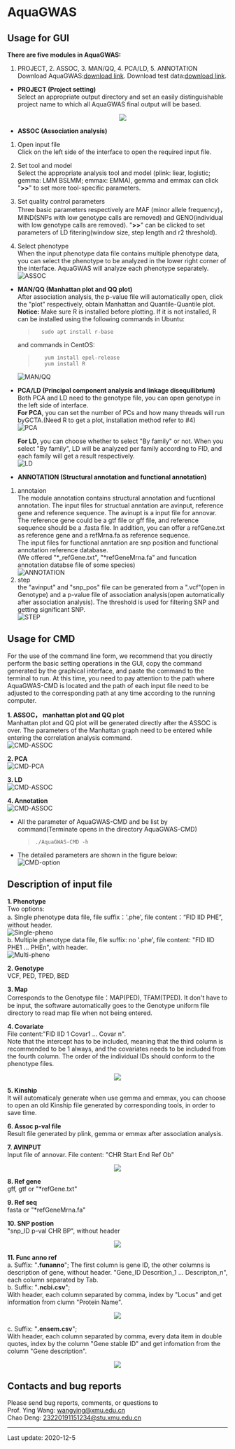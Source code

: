 # AquaGWAS
## Usage for GUI
**There are five modules in AquaGWAS:** 
1. PROJECT, 2. ASSOC, 3. MAN/QQ, 4. PCA/LD, 5. ANNOTATION
Download AquaGWAS:[download link](https://github.com/gdengchao/AquaGWAS/releases/download/V1.0/AquaGWAS_V1.0.tar).
Download test data:[download link](https://github.com/gdengchao/AquaGWAS/releases/download/V1.0/test_data.tar).

+ **PROJECT (Project setting)**   
    Select an appropriate output directory and set an easily distinguishable project name to which all AquaGWAS final output will be based.   

    <p align="center">
        <img src="https://github.com/gdengchao/AquaGWAS/blob/main/resource/project.png"/>
    </p>


+ **ASSOC (Association analysis)**   
1. Open input file    
    Click on the left side of the interface to open the required input file.  

2. Set tool and model    
    Select the appropriate analysis tool and model (plink: liear, logistic; gemma: LMM BSLMM; emmax: EMMA), gemma and emmax can click "**>>**" to set more tool-specific parameters.  

3. Set quality control parameters   
    Three basic parameters respectively are MAF (minor allele frequency)， MIND(SNPs with low genotype calls are removed) and GENO(individual with low genotype calls are removed). "**>>**" can be clicked to set parameters of LD fitering(window size, step length and r2 threshold).

4. Select phenotype      
    When the input phenotype data file contains multiple phenotype data, you can select the phenotype to be analyzed in the lower right corner of the interface. AquaGWAS will analyze each phenotype separately.   
    ![ASSOC](https://github.com/gdengchao/AquaGWAS/blob/main/resource/assoc.gif)

+ **MAN/QQ (Manhattan plot and QQ plot)**  
After association analysis, the p-value file will automatically open, click the "plot" respectively, obtain Manhattan and Quantile-Quantile plot.   
**Notice:** Make sure R is installed before plotting. If it is not installed, R can be installed using the following commands in Ubuntu:  
    >```   
    >   sudo apt install r-base   
    >```  
    and commands in CentOS:
    >```  
    >    yum install epel-release   
    >    yum install R    
    >```  
    ![MAN/QQ](https://github.com/gdengchao/AquaGWAS/blob/main/resource/man_qq.gif)

+ **PCA/LD (Principal component analysis and linkage disequilibrium)**   
        Both PCA and LD need to the genotype file, you can open genotype in the left side of interface.  
     **For PCA**, you can set the number of PCs and how many threads will run byGCTA.(Need R to get a plot,  installation method refer to #4)  
    ![PCA](https://github.com/gdengchao/AquaGWAS/blob/main/resource/pca.gif)   

    **For LD**, you can choose whether to select "By family" or not. When you select "By family", LD will be analyzed per family according to FID, and each family will get a result respectively.                
    ![LD](https://github.com/gdengchao/AquaGWAS/blob/main/resource/ld.gif)
 
    
+ **ANNOTATION (Structural annotation and functional annotation)**
1. annotaion  
    The module annotation contains structural annotation and fucntional annotation. The input files for  structual anntation are avinput, reference gene and reference sequence. The avinupt is a input file for annovar.
    The reference gene could be a gtf file or gff file, and reference sequence should be a .fasta file. In addition, you can offer a refGene.txt as reference gene and a refMrna.fa as reference sequence.   
    The input files for functional anntation are snp position and functional annotation reference database.     
    (We offered "*_refGene.txt", "*refGeneMrna.fa" and funcation annotation databse file of some species)  
    ![ANNOTATION](https://github.com/gdengchao/AquaGWAS/blob/main/resource/anno.gif)  
2. step  
    the "avinput" and "snp_pos" file can be generated from a ".vcf"(open in Genotype) and a p-value file of association analysis(open automatically after association analysis). The threshold is used for filtering SNP and getting significant SNP.  
    ![STEP](https://github.com/gdengchao/AquaGWAS/blob/main/resource/anno_step.gif)


## Usage for CMD
For the use of the command line form, we recommend that you directly perform the basic setting operations in the GUI, copy the command generated by the graphical interface, and paste the command to the terminal to run. At this time, you need to pay attention to the path where AquaGWAS-CMD is located and the path of each input file need to be adjusted to the corresponding path at any time according to the running computer.  

**1. ASSOC， manhattan plot and QQ plot**   
    Manhattan plot and QQ plot will be generated directly after the ASSOC is over. The   parameters of the Manhattan graph need to be entered while entering the correlation analysis command.  
    ![CMD-ASSOC](https://github.com/gdengchao/AquaGWAS/blob/main/resource/cmd-assoc.gif)

**2. PCA**   
    ![CMD-PCA](https://github.com/gdengchao/AquaGWAS/blob/main/resource/cmd-pca.gif)

**3. LD**   
    ![CMD-ASSOC](https://github.com/gdengchao/AquaGWAS/blob/main/resource/cmd-ld.gif)

**4. Annotation**  
    ![CMD-ASSOC](https://github.com/gdengchao/AquaGWAS/blob/main/resource/cmd-anno.gif)

+ All the parameter of AquaGWAS-CMD and be list by command(Terminate opens in the directory AquaGWAS-CMD)
    > ```
    > ./AquaGWAS-CMD -h
    > ```
+ The detailed parameters are shown in the figure below:  
    ![CMD-option](https://github.com/gdengchao/AquaGWAS/blob/main/resource/cmd-options.png)

## Description of input file 

**1. Phenotype**  
Two options:  
    a. Single phenotype data file, file suffix：'.phe', file content：“FID IID PHE”, without header.  
    ![Single-pheno](https://github.com/gdengchao/AquaGWAS/blob/main/resource/single-pheno.png)  
    b. Multiple phenotype data file, file suffix: no '.phe', file content: "FID IID PHE1 ... PHEn", with header.  
    ![Multi-pheno](https://github.com/gdengchao/AquaGWAS/blob/main/resource/multi-pheno.png)  

**2. Genotype**   
    VCF, PED, TPED, BED  

**3. Map**  
    Corresponds to the Genotype file：MAP(PED), TFAM(TPED). It don't have to be input, the software automatically goes to the Genotype uniform file directory to read map file when not being entered.

**4. Covariate**  
    File content:"FID IID 1 Covar1 ... Covar n".   
    Note that the intercept has to be included, meaning that the third column is recommended to be 1 always, and the covariates needs to be included from the fourth column. The order of the individual IDs should conform to the phenotype files.     
    <p align="center">
        <img src="https://github.com/gdengchao/AquaGWAS/blob/main/resource/covar.png"/>
    </p>  

**5. Kinship**  
    It will automaticaly generate when use gemma and emmax, you can choose to open an old Kinship file generated by corresponding tools, in order to save time.  

**6. Assoc p-val file**  
    Result file generated by plink, gemma or emmax after association analysis.  

**7. AVINPUT**  
    Input file of annovar. File content: "CHR Start End Ref Ob"  
    <p align="center">
        <img src="https://github.com/gdengchao/AquaGWAS/blob/main/resource/avinput.png"/>
    </p>

**8. Ref gene**  
    gff, gtf or "*refGene.txt"  

**9. Ref seq**  
    fasta or "*refGeneMrna.fa"  

**10. SNP postion**  
    "snp_ID p-val CHR BP", without header    
    <p align="center">
        <img src="https://github.com/gdengchao/AquaGWAS/blob/main/resource/snp_pos.png"/>
    </p>

**11. Func anno ref**        
    a. Suffix: "**.funanno**"; 
    The first column is gene ID, the other columns is description of gene, without header.
    "Gene_ID Descrition_1 ... Descripton_n", each column separated by Tab.    
    b. Suffix: "**.ncbi.csv**";   
    With header, each column separated by comma, index by "Locus" and get information from clumn "Protein Name".   
    <p align="center">
        <img src="https://github.com/gdengchao/AquaGWAS/blob/main/resource/ncbi.png"/>
    </p>
    c. Suffix: "**.ensem.csv**";     
    With header, each column separated by comma, every data item in double quotes, index by the column "Gene stable ID" and get infomation from the column "Gene description".
    <p align="center">
        <img src="https://github.com/gdengchao/AquaGWAS/blob/main/resource/ensem.png"/>
    </p>

 

## Contacts and bug reports  

Please send bug reports, comments, or questions to  
Prof. Ying Wang: [wangying@xmu.edu.cn](mailto:wangying@xmu.edu.cn)  
Chao Deng: [23220191151234@stu.xmu.edu.cn](mailto:23220191151234@stu.xmu.edu.cn) 

----------

Last update: 2020-12-5







